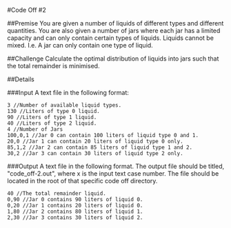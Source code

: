 #Code Off #2

##Premise
You are given a number of liquids of different types and different quantities. You are also given a number of jars where each jar has a limited capacity and can only contain certain types of liquids. Liquids cannot be mixed. I.e. A jar can only contain one type of liquid.

##Challenge
Calculate the optimal distribution of liquids into jars such that the total remainder is minimised.

##Details

###Input
A text file in the following format:

```
3 //Number of available liquid types.
130	//Liters of type 0 liquid.
90 //Liters of type 1 liquid.
40 //Liters of type 2 liquid.
4 //Number of Jars
100,0,1 //Jar 0 can contain 100 liters of liquid type 0 and 1.
20,0 //Jar 1 can contain 20 liters of liquid type 0 only.
85,1,2 //Jar 2 can contain 85 liters of liquid type 1 and 2.
30,2 //Jar 3 can contain 30 liters of liquid type 2 only.
```

###Output
A text file in the following format. The output file should be titled, "code_off-2.out", where x is the input text case number. The file should be located in the root of that specific code off directory.

```
40 //The total remainder liquid.
0,90 //Jar 0 contains 90 liters of liquid 0.
0,20 //Jar 1 contains 20 liters of liquid 0.
1,80 //Jar 2 contains 80 liters of liquid 1.
2,30 //Jar 3 contains 30 liters of liquid 2.
```
